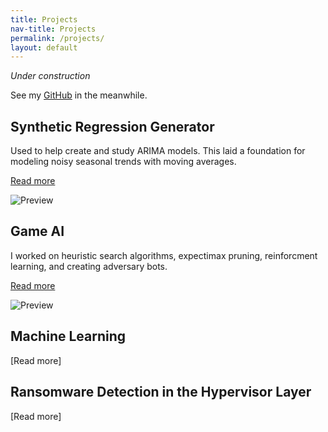 ```yaml
---
title: Projects
nav-title: Projects
permalink: /projects/
layout: default
---
```


*Under construction*

See my [GitHub](https://github.com/ThachAndrew) in the meanwhile.


## Synthetic Regression Generator
Used to help create and study ARIMA models. This laid a foundation for modeling noisy seasonal trends with moving averages.

[Read more](/SyntheticRegressionGenerator/SyntheticGenerator.md)

![Preview](/SyntheticRegressionGenerator/output_6_1.png)


## Game AI
I worked on heuristic search algorithms, expectimax pruning, reinforcment learning, and creating adversary bots.

[Read more](/GameAI/GameAI.md)

![Preview](/GameAI/pacman.gif)


## Machine Learning

[Read more]


## Ransomware Detection in the Hypervisor Layer

[Read more]

